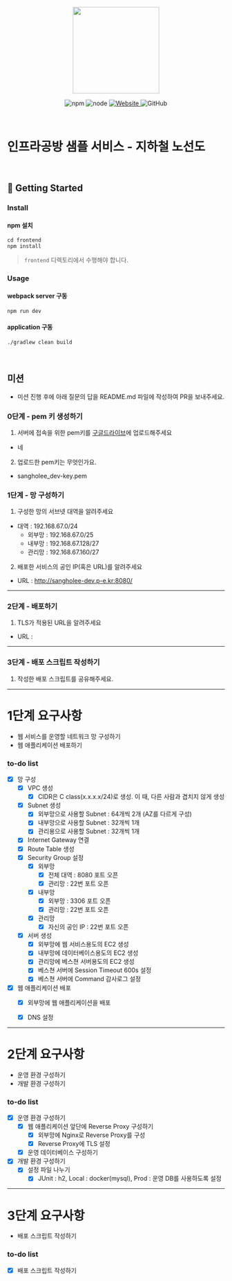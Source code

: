 <p align="center">
    <img width="200px;" src="https://raw.githubusercontent.com/woowacourse/atdd-subway-admin-frontend/master/images/main_logo.png"/>
</p>
<p align="center">
  <img alt="npm" src="https://img.shields.io/badge/npm-%3E%3D%205.5.0-blue">
  <img alt="node" src="https://img.shields.io/badge/node-%3E%3D%209.3.0-blue">
  <a href="https://edu.nextstep.camp/c/R89PYi5H" alt="nextstep atdd">
    <img alt="Website" src="https://img.shields.io/website?url=https%3A%2F%2Fedu.nextstep.camp%2Fc%2FR89PYi5H">
  </a>
  <img alt="GitHub" src="https://img.shields.io/github/license/next-step/atdd-subway-service">
</p>

<br>

# 인프라공방 샘플 서비스 - 지하철 노선도

<br>

## 🚀 Getting Started

### Install
#### npm 설치
```
cd frontend
npm install
```
> `frontend` 디렉토리에서 수행해야 합니다.

### Usage
#### webpack server 구동
```
npm run dev
```
#### application 구동
```
./gradlew clean build
```
<br>

## 미션

* 미션 진행 후에 아래 질문의 답을 README.md 파일에 작성하여 PR을 보내주세요.

### 0단계 - pem 키 생성하기

1. 서버에 접속을 위한 pem키를 [구글드라이브](https://drive.google.com/drive/folders/1dZiCUwNeH1LMglp8dyTqqsL1b2yBnzd1?usp=sharing)에 업로드해주세요
* 네
2. 업로드한 pem키는 무엇인가요.
* sangholee_dev-key.pem 

### 1단계 - 망 구성하기
1. 구성한 망의 서브넷 대역을 알려주세요
- 대역 : 192.168.67.0/24
  - 외부망 : 192.168.67.0/25
  - 내부망 : 192.168.67.128/27
  - 관리망 : 192.168.67.160/27

2. 배포한 서비스의 공인 IP(혹은 URL)를 알려주세요

- URL : http://sangholee-dev.p-e.kr:8080/



---

### 2단계 - 배포하기
1. TLS가 적용된 URL을 알려주세요

- URL : 

---

### 3단계 - 배포 스크립트 작성하기

1. 작성한 배포 스크립트를 공유해주세요.


---

# 1단계 요구사항
* 웹 서비스를 운영할 네트워크 망 구성하기
* 웹 애플리케이션 배포하기

### to-do list
- [X] 망 구성
  - [X] VPC 생성
    - [X] CIDR은 C class(x.x.x.x/24)로 생성. 이 때, 다른 사람과 겹치지 않게 생성
  - [X] Subnet 생성
    - [X] 외부망으로 사용할 Subnet : 64개씩 2개 (AZ를 다르게 구성)
    - [X] 내부망으로 사용할 Subnet : 32개씩 1개
    - [X] 관리용으로 사용할 Subnet : 32개씩 1개
  - [X] Internet Gateway 연결
  - [X] Route Table 생성
  - [X] Security Group 설정
    - [X] 외부망
      - [X] 전체 대역 : 8080 포트 오픈
      - [X] 관리망 : 22번 포트 오픈
    - [X] 내부망
      - [X] 외부망 : 3306 포트 오픈
      - [X] 관리망 : 22번 포트 오픈
    - [X] 관리망
      - [X] 자신의 공인 IP : 22번 포트 오픈
  - [X] 서버 생성
    - [X] 외부망에 웹 서비스용도의 EC2 생성
    - [X] 내부망에 데이터베이스용도의 EC2 생성
    - [X] 관리망에 베스쳔 서버용도의 EC2 생성
    - [X] 베스쳔 서버에 Session Timeout 600s 설정
    - [X] 베스쳔 서버에 Command 감사로그 설정

- [X] 웹 애플리케이션 배포
  - [X] 외부망에 웹 애플리케이션을 배포
  - [X] DNS 설정


---

# 2단계 요구사항

* 운영 환경 구성하기
* 개발 환경 구성하기

### to-do list

- [X] 운영 환경 구성하기
  - [X] 웹 애플리케이션 앞단에 Reverse Proxy 구성하기
    - [X] 외부망에 Nginx로 Reverse Proxy를 구성
    - [X] Reverse Proxy에 TLS 설정
  - [X] 운영 데이터베이스 구성하기
- [X] 개발 환경 구성하기
  - [X] 설정 파일 나누기
    - [X] JUnit : h2, Local : docker(mysql), Prod : 운영 DB를 사용하도록 설정

---

# 3단계 요구사항

* 배포 스크립트 작성하기

### to-do list

- [X] 배포 스크립트 작성하기
